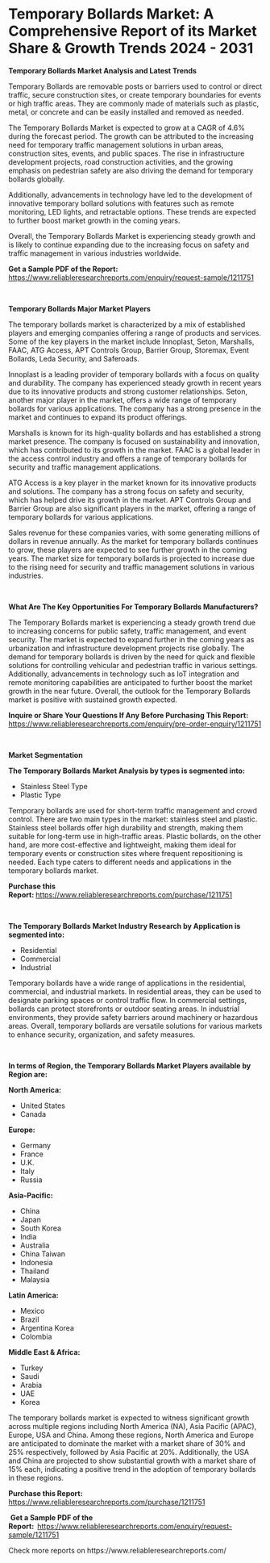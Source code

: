 <p><h1>Temporary Bollards Market: A Comprehensive Report of its Market Share & Growth Trends 2024 - 2031</h1></p><p><strong>Temporary Bollards Market Analysis and Latest Trends</strong></p>
<p><p>Temporary Bollards are removable posts or barriers used to control or direct traffic, secure construction sites, or create temporary boundaries for events or high traffic areas. They are commonly made of materials such as plastic, metal, or concrete and can be easily installed and removed as needed.</p><p>The Temporary Bollards Market is expected to grow at a CAGR of 4.6% during the forecast period. The growth can be attributed to the increasing need for temporary traffic management solutions in urban areas, construction sites, events, and public spaces. The rise in infrastructure development projects, road construction activities, and the growing emphasis on pedestrian safety are also driving the demand for temporary bollards globally.</p><p>Additionally, advancements in technology have led to the development of innovative temporary bollard solutions with features such as remote monitoring, LED lights, and retractable options. These trends are expected to further boost market growth in the coming years.</p><p>Overall, the Temporary Bollards Market is experiencing steady growth and is likely to continue expanding due to the increasing focus on safety and traffic management in various industries worldwide.</p></p>
<p><strong>Get a Sample PDF of the Report:&nbsp;</strong> <a href="https://www.reliableresearchreports.com/enquiry/request-sample/1211751">https://www.reliableresearchreports.com/enquiry/request-sample/1211751</a></p>
<p>&nbsp;</p>
<p><strong>Temporary Bollards Major Market Players</strong></p>
<p><p>The temporary bollards market is characterized by a mix of established players and emerging companies offering a range of products and services. Some of the key players in the market include Innoplast, Seton, Marshalls, FAAC, ATG Access, APT Controls Group, Barrier Group, Storemax, Event Bollards, Leda Security, and Saferoads.</p><p>Innoplast is a leading provider of temporary bollards with a focus on quality and durability. The company has experienced steady growth in recent years due to its innovative products and strong customer relationships. Seton, another major player in the market, offers a wide range of temporary bollards for various applications. The company has a strong presence in the market and continues to expand its product offerings.</p><p>Marshalls is known for its high-quality bollards and has established a strong market presence. The company is focused on sustainability and innovation, which has contributed to its growth in the market. FAAC is a global leader in the access control industry and offers a range of temporary bollards for security and traffic management applications.</p><p>ATG Access is a key player in the market known for its innovative products and solutions. The company has a strong focus on safety and security, which has helped drive its growth in the market. APT Controls Group and Barrier Group are also significant players in the market, offering a range of temporary bollards for various applications.</p><p>Sales revenue for these companies varies, with some generating millions of dollars in revenue annually. As the market for temporary bollards continues to grow, these players are expected to see further growth in the coming years. The market size for temporary bollards is projected to increase due to the rising need for security and traffic management solutions in various industries.</p></p>
<p>&nbsp;</p>
<p><strong>What Are The Key Opportunities For Temporary Bollards Manufacturers?</strong></p>
<p><p>The Temporary Bollards market is experiencing a steady growth trend due to increasing concerns for public safety, traffic management, and event security. The market is expected to expand further in the coming years as urbanization and infrastructure development projects rise globally. The demand for temporary bollards is driven by the need for quick and flexible solutions for controlling vehicular and pedestrian traffic in various settings. Additionally, advancements in technology such as IoT integration and remote monitoring capabilities are anticipated to further boost the market growth in the near future. Overall, the outlook for the Temporary Bollards market is positive with sustained growth expected.</p></p>
<p><strong>Inquire or Share Your Questions If Any Before Purchasing This Report:</strong> <a href="https://www.reliableresearchreports.com/enquiry/pre-order-enquiry/1211751">https://www.reliableresearchreports.com/enquiry/pre-order-enquiry/1211751</a></p>
<p>&nbsp;</p>
<p><strong>Market Segmentation</strong></p>
<p><strong>The Temporary Bollards Market Analysis by types is segmented into:</strong></p>
<p><ul><li>Stainless Steel Type</li><li>Plastic Type</li></ul></p>
<p><p>Temporary bollards are used for short-term traffic management and crowd control. There are two main types in the market: stainless steel and plastic. Stainless steel bollards offer high durability and strength, making them suitable for long-term use in high-traffic areas. Plastic bollards, on the other hand, are more cost-effective and lightweight, making them ideal for temporary events or construction sites where frequent repositioning is needed. Each type caters to different needs and applications in the temporary bollards market.</p></p>
<p><strong>Purchase this Report:&nbsp;</strong><a href="https://www.reliableresearchreports.com/purchase/1211751">https://www.reliableresearchreports.com/purchase/1211751</a></p>
<p>&nbsp;</p>
<p><strong>The Temporary Bollards Market Industry Research by Application is segmented into:</strong></p>
<p><ul><li>Residential</li><li>Commercial</li><li>Industrial</li></ul></p>
<p><p>Temporary bollards have a wide range of applications in the residential, commercial, and industrial markets. In residential areas, they can be used to designate parking spaces or control traffic flow. In commercial settings, bollards can protect storefronts or outdoor seating areas. In industrial environments, they provide safety barriers around machinery or hazardous areas. Overall, temporary bollards are versatile solutions for various markets to enhance security, organization, and safety measures.</p></p>
<p>&nbsp;</p>
<p><strong>In terms of Region, the Temporary Bollards Market Players available by Region are:</strong></p>
<p>
    <p> <strong> North America: </strong>
        <ul>
            <li>United States</li>
            <li>Canada</li>
        </ul>
        </p> 
    <p> <strong> Europe: </strong>
        <ul>
            <li>Germany</li>
            <li>France</li>
            <li>U.K.</li>
            <li>Italy</li>
            <li>Russia</li>
        </ul>
        </p> 
    <p> <strong> Asia-Pacific: </strong>
        <ul>
            <li>China</li>
            <li>Japan</li>
            <li>South Korea</li>
            <li>India</li>
            <li>Australia</li>
            <li>China Taiwan</li>
            <li>Indonesia</li>
            <li>Thailand</li>
            <li>Malaysia</li>
        </ul>
        </p> 
    <p> <strong> Latin America: </strong>
        <ul>
            <li>Mexico</li>
            <li>Brazil</li>
            <li>Argentina Korea</li>
            <li>Colombia</li>
        </ul>
        </p> 
    <p> <strong> Middle East & Africa: </strong>
        <ul>
            <li>Turkey</li>
            <li>Saudi</li>
            <li>Arabia</li>
            <li>UAE</li>
            <li>Korea</li>
        </ul>
    </p>
    </p>
<p><p>The temporary bollards market is expected to witness significant growth across multiple regions including North America (NA), Asia Pacific (APAC), Europe, USA and China. Among these regions, North America and Europe are anticipated to dominate the market with a market share of 30% and 25% respectively, followed by Asia Pacific at 20%. Additionally, the USA and China are projected to show substantial growth with a market share of 15% each, indicating a positive trend in the adoption of temporary bollards in these regions.</p></p>
<p><strong>Purchase this Report: </strong><a href="https://www.reliableresearchreports.com/purchase/1211751">https://www.reliableresearchreports.com/purchase/1211751</a></p>
<p>&nbsp;<strong>Get a Sample PDF of the Report:&nbsp;&nbsp;</strong><a href="https://www.reliableresearchreports.com/enquiry/request-sample/1211751">https://www.reliableresearchreports.com/enquiry/request-sample/1211751</a></p>
<p><strong></strong></p>
<p>Check more reports on https://www.reliableresearchreports.com/</p>